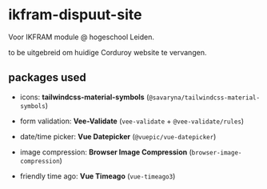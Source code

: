 # ikfram-dispuut-site

Voor IKFRAM module @ hogeschool Leiden.

to be uitgebreid om huidige Corduroy website te vervangen.

## packages used

- icons: **tailwindcss-material-symbols** (`@savaryna/tailwindcss-material-symbols`)

- form validation: **Vee-Validate** (`vee-validate` + `@vee-validate/rules`)

- date/time picker: **Vue Datepicker** (`@vuepic/vue-datepicker`)

- image compression: **Browser Image Compression** (`browser-image-compression`)

- friendly time ago: **Vue Timeago** (`vue-timeago3`)  
